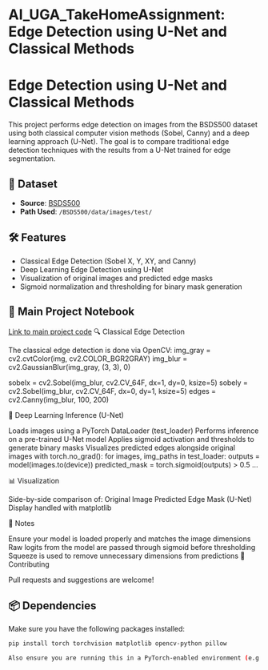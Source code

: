 # AI_UGA_TakeHomeAssignment: Edge Detection using U-Net and Classical Methods
# Edge Detection using U-Net and Classical Methods

This project performs edge detection on images from the BSDS500 dataset using both classical computer vision methods (Sobel, Canny) and a deep learning approach (U-Net). The goal is to compare traditional edge detection techniques with the results from a U-Net trained for edge segmentation.

## 📁 Dataset

- **Source**: [BSDS500](https://www2.eecs.berkeley.edu/Research/Projects/CS/vision/bsds/)
- **Path Used**: `/BSDS500/data/images/test/`

## 🛠️ Features

- Classical Edge Detection (Sobel X, Y, XY, and Canny)
- Deep Learning Edge Detection using U-Net
- Visualization of original images and predicted edge masks
- Sigmoid normalization and thresholding for binary mask generation


## 🔗 Main Project Notebook
 [Link to main project code](http://localhost:8888/lab/tree/AI_UGA/AIUGA_assin1.ipynb)
🔍 Classical Edge Detection

The classical edge detection is done via OpenCV:
img_gray = cv2.cvtColor(img, cv2.COLOR_BGR2GRAY)
img_blur = cv2.GaussianBlur(img_gray, (3, 3), 0)

sobelx = cv2.Sobel(img_blur, cv2.CV_64F, dx=1, dy=0, ksize=5)
sobely = cv2.Sobel(img_blur, cv2.CV_64F, dx=0, dy=1, ksize=5)
edges = cv2.Canny(img_blur, 100, 200)

🧠 Deep Learning Inference (U-Net)

Loads images using a PyTorch DataLoader (test_loader)
Performs inference on a pre-trained U-Net model
Applies sigmoid activation and thresholds to generate binary masks
Visualizes predicted edges alongside original images
with torch.no_grad():
    for images, img_paths in test_loader:
        outputs = model(images.to(device))
        predicted_mask = torch.sigmoid(outputs) > 0.5
        ...

📊 Visualization

Side-by-side comparison of:
Original Image
Predicted Edge Mask (U-Net)
Display handled with matplotlib

📝 Notes

Ensure your model is loaded properly and matches the image dimensions
Raw logits from the model are passed through sigmoid before thresholding
Squeeze is used to remove unnecessary dimensions from predictions
🤝 Contributing

Pull requests and suggestions are welcome!

## 📦 Dependencies
Make sure you have the following packages installed:
```bash
pip install torch torchvision matplotlib opencv-python pillow

Also ensure you are running this in a PyTorch-enabled environment (e.g., pytorch-env in JupyterLab).






